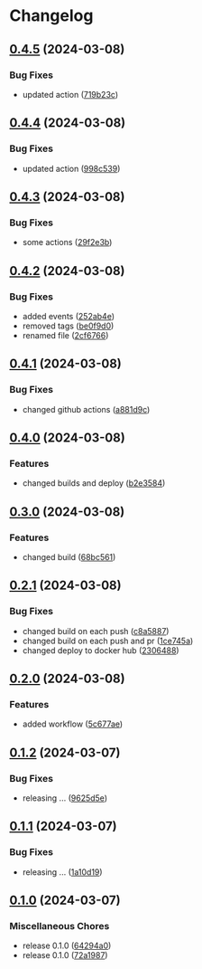 # Changelog

## [0.4.5](https://github.com/erik-haartmans/tas-bff-service/compare/v0.4.4...v0.4.5) (2024-03-08)


### Bug Fixes

* updated action ([719b23c](https://github.com/erik-haartmans/tas-bff-service/commit/719b23c3dc960c8806b4353913687dcb11fafa51))

## [0.4.4](https://github.com/erik-haartmans/tas-bff-service/compare/v0.4.3...v0.4.4) (2024-03-08)


### Bug Fixes

* updated action ([998c539](https://github.com/erik-haartmans/tas-bff-service/commit/998c5399d5200b03ae965622efc8a5d39b3bb387))

## [0.4.3](https://github.com/erik-haartmans/tas-bff-service/compare/v0.4.2...v0.4.3) (2024-03-08)


### Bug Fixes

* some actions ([29f2e3b](https://github.com/erik-haartmans/tas-bff-service/commit/29f2e3ba60f5761857e5518129111259836071e8))

## [0.4.2](https://github.com/erik-haartmans/tas-bff-service/compare/v0.4.1...v0.4.2) (2024-03-08)


### Bug Fixes

* added events ([252ab4e](https://github.com/erik-haartmans/tas-bff-service/commit/252ab4ec6456e9c1ae742e46df2d747bfc4c2cf4))
* removed tags ([be0f9d0](https://github.com/erik-haartmans/tas-bff-service/commit/be0f9d079c6179f72605d4e3044614255d7aa844))
* renamed file ([2cf6766](https://github.com/erik-haartmans/tas-bff-service/commit/2cf67665d0a86544d4936f3ea4f38b36cf2e9696))

## [0.4.1](https://github.com/erik-haartmans/tas-bff-service/compare/v0.4.0...v0.4.1) (2024-03-08)


### Bug Fixes

* changed github actions ([a881d9c](https://github.com/erik-haartmans/tas-bff-service/commit/a881d9c627530c8701d1b7a6d868782b54b9dcbf))

## [0.4.0](https://github.com/erik-haartmans/tas-bff-service/compare/v0.3.0...v0.4.0) (2024-03-08)


### Features

* changed builds and deploy ([b2e3584](https://github.com/erik-haartmans/tas-bff-service/commit/b2e3584b6149e6c9b39a2f7816a57287344cd96b))

## [0.3.0](https://github.com/erik-haartmans/tas-bff-service/compare/v0.2.1...v0.3.0) (2024-03-08)


### Features

* changed build ([68bc561](https://github.com/erik-haartmans/tas-bff-service/commit/68bc561ccfe5c73f955347ea81da6decf582efc9))

## [0.2.1](https://github.com/erik-haartmans/tas-bff-service/compare/v0.2.0...v0.2.1) (2024-03-08)


### Bug Fixes

* changed build on each push ([c8a5887](https://github.com/erik-haartmans/tas-bff-service/commit/c8a5887c3556633983afb9cd549759368c20bd18))
* changed build on each push and pr ([1ce745a](https://github.com/erik-haartmans/tas-bff-service/commit/1ce745a34f8e507cc2a94949ed8d807e5fa9c2b0))
* changed deploy to docker hub ([2306488](https://github.com/erik-haartmans/tas-bff-service/commit/230648863c234e546a27a206a57ced787fce0d7d))

## [0.2.0](https://github.com/erik-haartmans/tas-bff-service/compare/v0.1.2...v0.2.0) (2024-03-08)


### Features

* added workflow ([5c677ae](https://github.com/erik-haartmans/tas-bff-service/commit/5c677ae722bb342a14c1f216dc70af80d9531694))

## [0.1.2](https://github.com/erik-haartmans/tas-bff-service/compare/v0.1.1...v0.1.2) (2024-03-07)


### Bug Fixes

* releasing ... ([9625d5e](https://github.com/erik-haartmans/tas-bff-service/commit/9625d5e4fe4521921d1bebd8c7c60efb394e322e))

## [0.1.1](https://github.com/erik-haartmans/tas-bff-service/compare/v0.1.0...v0.1.1) (2024-03-07)


### Bug Fixes

* releasing ... ([1a10d19](https://github.com/erik-haartmans/tas-bff-service/commit/1a10d199f939491249297ebf8da275ef89268101))

## [0.1.0](https://github.com/erik-haartmans/tas-bff-service/compare/1.0.1...v0.1.0) (2024-03-07)


### Miscellaneous Chores

* release 0.1.0 ([64294a0](https://github.com/erik-haartmans/tas-bff-service/commit/64294a012b7fae40e30140507d04a8cc0afeeb01))
* release 0.1.0 ([72a1987](https://github.com/erik-haartmans/tas-bff-service/commit/72a19877a883c09d25168253c0bea6feb5dbee2f))
